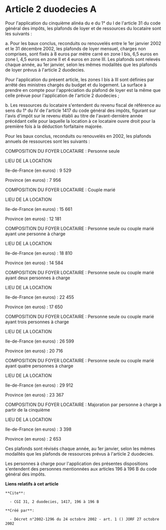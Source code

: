 # Article 2 duodecies A

Pour l'application du cinquième alinéa du e du 1° du I de l'article 31 du code général des impôts, les plafonds de loyer et
de ressources du locataire sont les suivants :

a. Pour les baux conclus, reconduits ou renouvelés entre le 1er janvier 2002 et le 31 décembre 2002, les plafonds de loyer
mensuel, charges non comprises, sont fixés à 8 euros par mètre carré en zone I bis, 6,5 euros en zone I, 4,5 euros en zone II
et 4 euros en zone III. Les plafonds sont relevés chaque année, au 1er janvier, selon les mêmes modalités que les plafonds de
loyer prévus à l'article 2 duodecies.

Pour l'application du présent article, les zones I bis à III sont définies par arrêté des ministres chargés du budget et du
logement. La surface à prendre en compte pour l'appréciation du plafond de loyer est la même que celle prévue pour
l'application de l'article 2 duodecies ;

b. Les ressources du locataire s'entendent du revenu fiscal de référence au sens du 1° du IV de l'article 1417 du code
général des impôts, figurant sur l'avis d'impôt sur le revenu établi au titre de l'avant-dernière année précédant celle pour
laquelle la location à ce locataire ouvre droit pour la première fois à la déduction forfaitaire majorée.

Pour les baux conclus, reconduits ou renouvelés en 2002, les plafonds annuels de ressources sont les suivants :

COMPOSITION DU FOYER LOCATAIRE : Personne seule

LIEU DE LA LOCATION

Ile-de-France (en euros) :  9 529

Province (en euros) :  7 956 

COMPOSITION DU FOYER LOCATAIRE : Couple marié

LIEU DE LA LOCATION

Ile-de-France (en euros) : 15 661

Province (en euros) : 12 181 

COMPOSITION DU FOYER LOCATAIRE : Personne seule ou couple marié ayant une personne à charge

LIEU DE LA LOCATION

Ile-de-France (en euros) : 18 810

Province (en euros) : 14 584 

COMPOSITION DU FOYER LOCATAIRE : Personne seule ou couple marié ayant deux personnes à charge

LIEU DE LA LOCATION

Ile-de-France (en euros) : 22 455

Province (en euros) : 17 650 

COMPOSITION DU FOYER LOCATAIRE : Personne seule ou couple marié ayant trois personnes à charge

LIEU DE LA LOCATION

Ile-de-France (en euros) : 26 599

Province (en euros) : 20 716 

COMPOSITION DU FOYER LOCATAIRE : Personne seule ou couple marié ayant quatre personnes à charge

LIEU DE LA LOCATION

Ile-de-France (en euros) : 29 912

Province (en euros) : 23 367 

COMPOSITION DU FOYER LOCATAIRE : Majoration par personne à charge à partir de la cinquième

LIEU DE LA LOCATION

Ile-de-France (en euros) : 3 398

Province (en euros) : 2 653 

Ces plafonds sont révisés chaque année, au 1er janvier, selon les mêmes modalités que les plafonds de ressources prévus à
l'article 2 duodecies.

Les personnes à charge pour l'application des présentes dispositions s'entendent des personnes mentionnées aux articles 196 à
196 B du code général des impôts.

**Liens relatifs à cet article**

	**Cite**:

	  - CGI 31, 2 duodecies, 1417, 196 à 196 B

	**Créé par**:

	  - Décret n°2002-1296 du 24 octobre 2002 - art. 1 () JORF 27 octobre 2002
